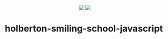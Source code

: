 <div align="center"> <img src="https://camo.githubusercontent.com/738e5bc09a20672eb40a31d047360c4f8bf54db6643e76516f69f1b4bd4d54c2/68747470733a2f2f736f6c6f6c6561726e75706c6f6164732e617a757265656467652e6e65742f75706c6f6164732f636f75727365732f313038322e706e67"> <img src="https://camo.githubusercontent.com/a664defdd5c2ec93a3fbfb51e0f2aaafa5dc57bf1e13aa47456ced037b3cebe8/68747470733a2f2f676574626f6f7473747261702e636f6d2f646f63732f352e302f6173736574732f6272616e642f626f6f7473747261702d6c6f676f2d736861646f772e706e67"> </div>


<h1> holberton-smiling-school-javascript</h1>